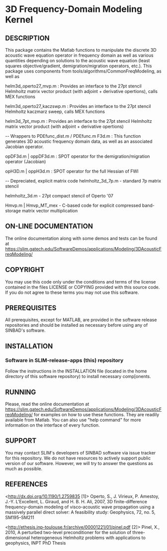 # 3D Frequency-Domain Modeling Kernel
##  DESCRIPTION
 This package contains the Matlab functions to manipulate the discrete 3D 
 acoustic wave equation operator in frequency domain as well as various quantities 
 depending on solutions to the acoustic wave equation (least squares objective/gradient,
 demigration/migration operators, etc.). This package uses components from tools/algorithms/CommonFreqModeling, as well as 

helm3d_operto27_mvp.m
: Provides an interface to the 27pt stencil Helmholtz matrix vector product (with adjoint + derivative opertions), calls MEX functions

helm3d_operto27_kaczswp.m
: Provides an interface to the 27pt stencil Helmholtz kaczmarz sweep, calls MEX functions

helm3d_7pt_mvp.m
: Provides an interface to the 27pt stencil Helmholtz matrix vector product (with adjoint + derivative opertions)

-- Wrappers to PDEfunc_dist.m / PDEfunc.m
F3d.m
: This function generates 3D acoustic frequency domain data, as well as an associated Jacobian operator. 

opDF3d.m | oppDF3d.m
: SPOT operator for the demigration/migration operator (Jacobian)

opH3D.m | oppH3d.m
: SPOT operator for the full Hessian of FWI

-- Depreciated, explicit matrix code
helmholtz_3d_7p.m - standard 7p matrix stencil

helmholtz_3d.m - 27pt compact stencil of Operto '07

Hmvp.m | Hmvp_MT_mex - C-based code for explicit compressed band-storage matrix vector multiplication



##  ON-LINE DOCUMENTATION
 The online documentation along with some demos and tests can be found at
 <https://slim.gatech.edu/SoftwareDemos/applications/Modeling/3DAcousticFreqModeling/>

##  COPYRIGHT
 You may use this code only under the conditions and terms of the
 license contained in the files LICENSE or COPYING provided with this
 source code. If you do not agree to these terms you may not use this
 software.

##  PREREQUISITES
 All prerequisites, except for MATLAB, are provided in the software
 release repositories and should be installed as necessary before using
 any of SINBAD's software.

##  INSTALLATION
###  Software in SLIM-release-apps (this) repository
 Follow the instructions in the INSTALLATION file (located in the home
 directory of this software repository) to install necessary
 comp[onents.

##  RUNNING
 Please, read the online documentation at
 <https://slim.gatech.edu/SoftwareDemos/applications/Modeling/3DAcousticFreqModeling/>
 for examples on how to use these functions. They are readily available from
 Matlab. You can also use "help command" for more information on the
 interface of every function. 

##  SUPPORT
 You may contact SLIM's developers of SINBAD software via issue tracker for this repository. We do not have resources to actively support public version of our software. However, we will try to answer the questions as much as possible.

##  REFERENCES
 <http://dx.doi.org/10.1190/1.2759835 [1]> Operto, S., J. Virieux, P. Amestoy, 
 J.-Y. L’Excellent, L. Giraud, and H. B. H. Ali, 2007, 3D finite-difference 
 frequency-domain modeling of visco-acoustic wave propagation using a 
 massively parallel direct solver: A feasibility study: Geophysics, 72, no. 5, 
 SM195–SM211
 
 <http://ethesis.inp-toulouse.fr/archive/00001221/01/pinel.pdf [2]> Pinel, X.,
 2010, A perturbed two-level preconditioner for the solution of 
 three- dimensional heterogeneous Helmholtz problems with applications to 
 geophysics, INPT PhD Thesis
